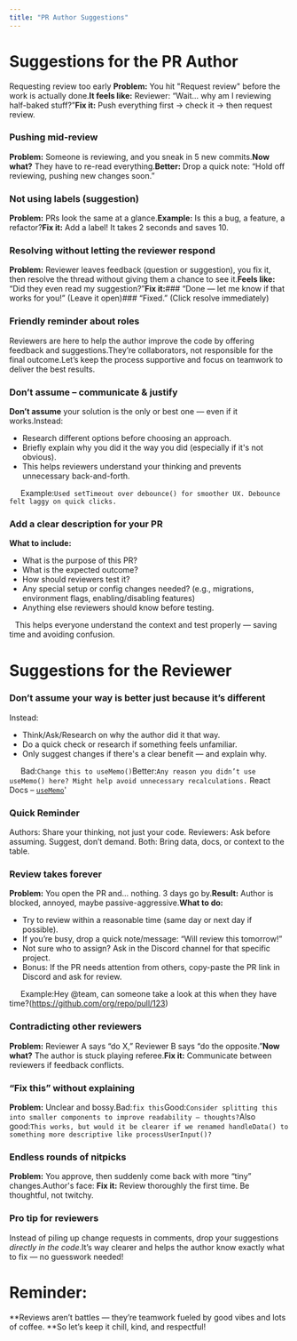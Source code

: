 ```yaml
---
title: "PR Author Suggestions"
---
```


# Suggestions for the PR Author

 Requesting review too early
**Problem:** You hit "Request review" before the work is actually done.**It feels like:** Reviewer: “Wait... why am I reviewing half-baked stuff?”**Fix it:** Push everything first → check it → then request review.

###  Pushing mid-review
**Problem:** Someone is reviewing, and you sneak in 5 new commits.**Now what?** They have to re-read everything.**Better:** Drop a quick note: “Hold off reviewing, pushing new changes soon.”

###  Not using labels (suggestion)
**Problem:** PRs look the same at a glance.**Example:** Is this a bug, a feature, a refactor?**Fix it:** Add a label! It takes 2 seconds and saves 10.

###  Resolving without letting the reviewer respond
**Problem:** Reviewer leaves feedback (question or suggestion), you fix it, then resolve the thread without giving them a chance to see it.**Feels like:** “Did they even read my suggestion?”**Fix it:**###  “Done — let me know if that works for you!” (Leave it open)###  “Fixed.” (Click resolve immediately)

###  Friendly reminder about roles
Reviewers are here to help the author improve the code by offering feedback and suggestions.They’re collaborators, not responsible for the final outcome.Let’s keep the process supportive and focus on teamwork to deliver the best results.

###  Don’t assume – communicate & justify
**Don’t assume** your solution is the only or best one — even if it works.Instead:
* Research different options before choosing an approach.
* Briefly explain why you did it the way you did (especially if it's not obvious).
* This helps reviewers understand your thinking and prevents unnecessary back-and-forth.

⠀⠀Example:`Used setTimeout over debounce() for smoother UX. Debounce felt laggy on quick clicks.`

###  Add a clear description for your PR
**What to include:**
* What is the purpose of this PR?
* What is the expected outcome?
* How should reviewers test it?
* Any special setup or config changes needed? (e.g., migrations, environment flags, enabling/disabling features)
* Anything else reviewers should know before testing.

⠀This helps everyone understand the context and test properly — saving time and avoiding confusion.

# Suggestions for the Reviewer
###  Don’t assume your way is better just because it’s different
Instead:
* Think/Ask/Research on why the author did it that way.
* Do a quick check or research if something feels unfamiliar.
* Only suggest changes if there's a clear benefit — and explain why.

⠀⠀Bad:`Change this to useMemo()`Better:`Any reason you didn’t use useMemo() here? Might help avoid unnecessary recalculations.` React Docs – [`useMemo`](https://reactjs.org/docs/hooks-reference.html#usememo)'

###  Quick Reminder
 Authors: Share your thinking, not just your code. Reviewers: Ask before assuming. Suggest, don’t demand. Both: Bring data, docs, or context to the table.

###  Review takes forever
**Problem:** You open the PR and... nothing. 3 days go by.**Result:** Author is blocked, annoyed, maybe passive-aggressive.**What to do:**
* Try to review within a reasonable time (same day or next day if possible).
* If you’re busy, drop a quick note/message: “Will review this tomorrow!”
* Not sure who to assign? Ask in the Discord channel for that specific project.
* Bonus: If the PR needs attention from others, copy-paste the PR link in Discord and ask for review.

⠀⠀Example:Hey @team, can someone take a look at this when they have time?(https://github.com/org/repo/pull/123)

###  Contradicting other reviewers
**Problem:** Reviewer A says “do X,” Reviewer B says “do the opposite.”**Now what?** The author is stuck playing referee.**Fix it:** Communicate between reviewers if feedback conflicts.

###  “Fix this” without explaining
**Problem:** Unclear and bossy.Bad:`fix this`Good:`Consider splitting this into smaller components to improve readability — thoughts?`Also good:`This works, but would it be clearer if we renamed handleData() to something more descriptive like processUserInput()?`

###  Endless rounds of nitpicks
**Problem:** You approve, then suddenly come back with more “tiny” changes.Author's face: **Fix it:** Review thoroughly the first time. Be thoughtful, not twitchy.

###  Pro tip for reviewers
Instead of piling up change requests in comments, drop your suggestions *directly in the code*.It’s way clearer and helps the author know exactly what to fix — no guesswork needed!

# Reminder:
**Reviews aren’t battles — they’re teamwork fueled by good vibes and lots of coffee. **So let’s keep it chill, kind, and respectful!